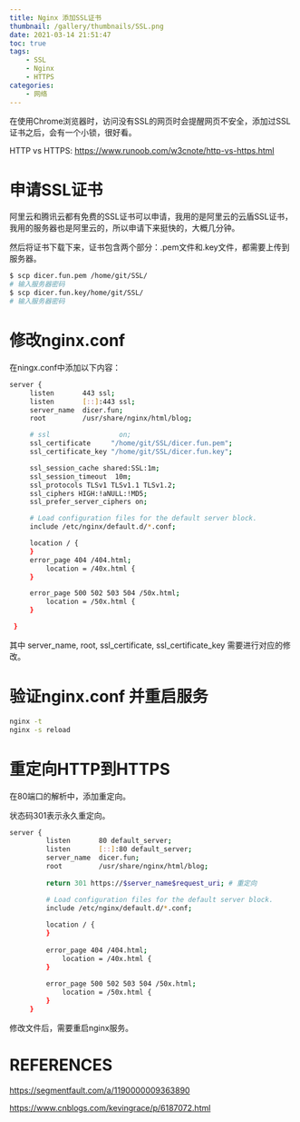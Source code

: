 ```yaml
---
title: Nginx 添加SSL证书
thumbnail: /gallery/thumbnails/SSL.png
date: 2021-03-14 21:51:47
toc: true
tags: 
    - SSL
    - Nginx
    - HTTPS
categories: 
    - 网络
---
```


在使用Chrome浏览器时，访问没有SSL的网页时会提醒网页不安全，添加过SSL证书之后，会有一个小锁，很好看。

HTTP vs HTTPS: https://www.runoob.com/w3cnote/http-vs-https.html

<!--more-->

# 申请SSL证书

阿里云和腾讯云都有免费的SSL证书可以申请，我用的是阿里云的云盾SSL证书，我用的服务器也是阿里云的，所以申请下来挺快的，大概几分钟。

然后将证书下载下来，证书包含两个部分：.pem文件和.key文件，都需要上传到服务器。

```bash
$ scp dicer.fun.pem /home/git/SSL/
# 输入服务器密码
$ scp dicer.fun.key/home/git/SSL/
# 输入服务器密码
```

# 修改nginx.conf

在ningx.conf中添加以下内容：

```bash
server {
     listen       443 ssl;
     listen       [::]:443 ssl;
     server_name  dicer.fun;
     root         /usr/share/nginx/html/blog;

     # ssl                 on;
     ssl_certificate     "/home/git/SSL/dicer.fun.pem";
     ssl_certificate_key "/home/git/SSL/dicer.fun.key";

     ssl_session_cache shared:SSL:1m;
     ssl_session_timeout  10m;
     ssl_protocols TLSv1 TLSv1.1 TLSv1.2;
     ssl_ciphers HIGH:!aNULL:!MD5;
     ssl_prefer_server_ciphers on;

     # Load configuration files for the default server block.
     include /etc/nginx/default.d/*.conf;

     location / {
     }
     error_page 404 /404.html;
         location = /40x.html {
     }

     error_page 500 502 503 504 /50x.html;
         location = /50x.html {
     }

 }
```

其中 server_name, root, ssl_certificate, ssl_certificate_key 需要进行对应的修改。

# 验证nginx.conf 并重启服务

```bash
nginx -t
nginx -s reload
```

# 重定向HTTP到HTTPS

在80端口的解析中，添加重定向。

状态码301表示永久重定向。

```bash
server {
         listen       80 default_server;
         listen       [::]:80 default_server;
         server_name  dicer.fun;
         root         /usr/share/nginx/html/blog;
 
         return 301 https://$server_name$request_uri; # 重定向

         # Load configuration files for the default server block.
         include /etc/nginx/default.d/*.conf;
 
         location / {
         }
 
         error_page 404 /404.html;
             location = /40x.html {
         }
 
         error_page 500 502 503 504 /50x.html;
             location = /50x.html {
         }
     }
```

修改文件后，需要重启nginx服务。

# REFERENCES

https://segmentfault.com/a/1190000009363890

https://www.cnblogs.com/kevingrace/p/6187072.html